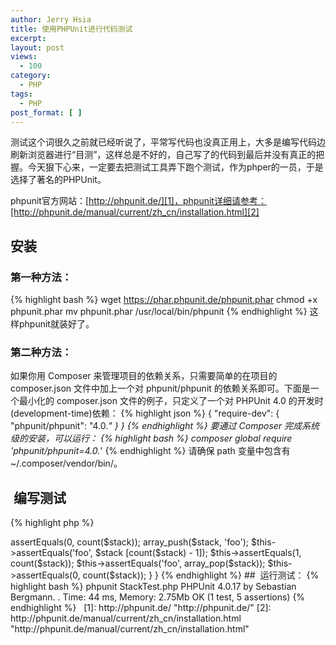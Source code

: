 ```yaml
---
author: Jerry Hsia
title: 使用PHPUnit进行代码测试
excerpt:
layout: post
views:
  - 100
category:
  - PHP
tags:
  - PHP
post_format: [ ]
---
```

测试这个词很久之前就已经听说了，平常写代码也没真正用上，大多是编写代码边刷新浏览器进行“目测”，这样总是不好的，自己写了的代码到最后并没有真正的把握。今天狠下心来，一定要去把测试工具弄下跑个测试，作为phper的一员，于是选择了著名的PHPUnit。

phpunit官方网站：[http://phpunit.de/][1]，phpunit详细请参考：[http://phpunit.de/manual/current/zh_cn/installation.html][2]

## 安装

### 第一种方法：
{% highlight bash %}
wget https://phar.phpunit.de/phpunit.phar 
chmod +x phpunit.phar
mv phpunit.phar /usr/local/bin/phpunit
{% endhighlight %}
这样phpunit就装好了。

### 第二种方法：

如果你用 Composer 来管理项目的依赖关系，只需要简单的在项目的 composer.json 文件中加上一个对 phpunit/phpunit 的依赖关系即可。下面是一个最小化的 composer.json 文件的例子，只定义了一个对 PHPUnit 4.0 的开发时(development-time)依赖：
{% highlight json %}
{
    "require-dev": {
        "phpunit/phpunit": "4.0.*"
    }
}
{% endhighlight %}
要通过 Composer 完成系统级的安装，可以运行：
{% highlight bash %}
composer global require 'phpunit/phpunit=4.0.*'
{% endhighlight %}
请确保 path 变量中包含有 ~/.composer/vendor/bin/。

##  编写测试
{% highlight php %}
<?php
class StackTest extends PHPUnit_Framework_TestCase {

    public function testPushAndPop() {
        $stack = array();
        $this->assertEquals(0, count($stack));
        array_push($stack, 'foo');
        $this->assertEquals('foo', $stack [count($stack) - 1]);
        $this->assertEquals(1, count($stack));
        $this->assertEquals('foo', array_pop($stack));
        $this->assertEquals(0, count($stack));
    }
}
{% endhighlight %}
##  运行测试：
{% highlight bash %}
phpunit StackTest.php

PHPUnit 4.0.17 by Sebastian Bergmann.

.

Time: 44 ms, Memory: 2.75Mb

OK (1 test, 5 assertions)
{% endhighlight %}
 

[1]: http://phpunit.de/ "http://phpunit.de/"
[2]: http://phpunit.de/manual/current/zh_cn/installation.html "http://phpunit.de/manual/current/zh_cn/installation.html"
